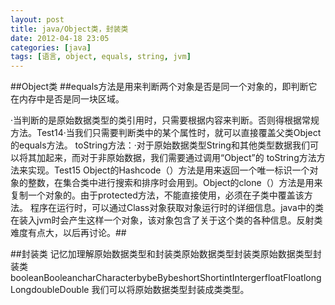 ```yaml
---
layout: post
title: java/Object类，封装类
date: 2012-04-18 23:05
categories: [java]
tags: [语言, object, equals, string, jvm]
---
```

##Object类
##equals方法是用来判断两个对象是否是同一个对象的，即判断它在内存中是否是同一块区域。

·当判断的是原始数据类型的类引用时，只需要根据内容来判断。否则得根据常规方法。Test14·当我们只需要判断类中的某个属性时，就可以直接覆盖父类Object的equals方法。
toString方法：·对于原始数据类型String和其他类型数据我们可以将其加起来，而对于非原始数据，我们需要通过调用“Object”的 toString方法方法来实现。Test15
Object的Hashcode（）方法是用来返回一个唯一标识一个对象的整数，在集合类中进行搜索和排序时会用到。Object的clone（）方法是用来复制一个对象的。由于protected方法，不能直接使用，必须在子类中覆盖该方法。
程序在运行时，可以通过Class对象获取对象运行时的详细信息。java中的类在装入jvm时会产生这样一个对象，该对象包含了关于这个类的各种信息。反射类难度有点大，以后再讨论。##

##封装类
记忆加理解原始数据类型和封装类原始数据类型封装类原始数据类型封装类booleanBooleancharCharacterbybeBybeshortShortintIntergerfloatFloatlongLongdoubleDouble
我们可以将原始数据类型封装成类类型。
##






